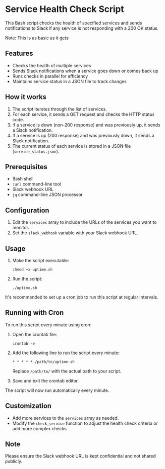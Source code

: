 # Service Health Check Script

This Bash script checks the health of specified services and sends notifications to Slack if any service is not responding with a 200 OK status.

Note: This is as basic as it gets

## Features

- Checks the health of multiple services
- Sends Slack notifications when a service goes down or comes back up
- Runs checks in parallel for efficiency
- Maintains service status in a JSON file to track changes

## How it works

1. The script iterates through the list of services.
2. For each service, it sends a GET request and checks the HTTP status code.
3. If a service is down (non-200 response) and was previously up, it sends a Slack notification.
4. If a service is up (200 response) and was previously down, it sends a Slack notification.
5. The current status of each service is stored in a JSON file (`service_status.json`).


## Prerequisites

- Bash shell
- `curl` command-line tool
- Slack webhook URL
- `jq` command-line JSON processor

## Configuration

1. Edit the `services` array to include the URLs of the services you want to monitor.
2. Set the `slack_webhook` variable with your Slack webhook URL.

## Usage

1. Make the script executable:
   ```
   chmod +x uptime.sh
   ```

2. Run the script:
   ```
   ./uptime.sh
   ```

It's recommended to set up a cron job to run this script at regular intervals.


## Running with Cron

To run this script every minute using cron:

1. Open the crontab file:
   ```
   crontab -e
   ```

2. Add the following line to run the script every minute:
   ```
   * * * * * /path/to/uptime.sh
   ```
   Replace `/path/to/` with the actual path to your script.

3. Save and exit the crontab editor.

The script will now run automatically every minute.

## Customization

- Add more services to the `services` array as needed.
- Modify the `check_service` function to adjust the health check criteria or add more complex checks.

## Note

Please ensure the Slack webhook URL is kept confidential and not shared publicly.
